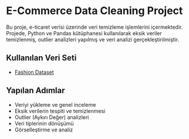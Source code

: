 # E-Commerce Data Cleaning Project

Bu proje, e-ticaret verisi üzerinde veri temizleme işlemlerini içermektedir. Projede, Python ve Pandas kütüphanesi kullanılarak eksik veriler temizlenmiş, outlier analizleri yapılmış ve veri analizi gerçekleştirilmiştir.

## Kullanılan Veri Seti
- [Fashion Dataset](https://www.kaggle.com/datasets/ecommerce-fashion-dataset)

## Yapılan Adımlar
- Veriyi yükleme ve genel inceleme
- Eksik verilerin tespiti ve temizlenmesi
- Outlier (Aykırı Değer) analizleri
- Veri tiplerinin dönüşümü
- Görselleştirme ve analiz
